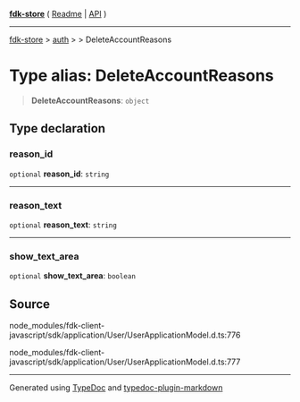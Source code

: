 [**fdk-store**](../../../README.md) ( [Readme](../../../README.md) \| [API](../../../API.md) )

---

[fdk-store](../../../API.md) > [auth](../../README.md) > [<internal>](../README.md) > DeleteAccountReasons

# Type alias: DeleteAccountReasons

> **DeleteAccountReasons**: `object`

## Type declaration

### reason_id

`optional` **reason_id**: `string`

---

### reason_text

`optional` **reason_text**: `string`

---

### show_text_area

`optional` **show_text_area**: `boolean`

## Source

node_modules/fdk-client-javascript/sdk/application/User/UserApplicationModel.d.ts:776

node_modules/fdk-client-javascript/sdk/application/User/UserApplicationModel.d.ts:777

---

Generated using [TypeDoc](https://typedoc.org/) and [typedoc-plugin-markdown](https://www.npmjs.com/package/typedoc-plugin-markdown)
